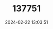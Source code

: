 ---
title: "137751"
category: "Canthon columbianus"
draft: false
date: 2024-02-22 13:03:51
languages:
  Spanish; Castilian: ["Escarabajo Coprófago"]
  English: ["Dung Beetle"]
---